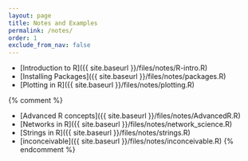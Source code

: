 ```yaml
---
layout: page
title: Notes and Examples 
permalink: /notes/
order: 1
exclude_from_nav: false
---
```

* [Introduction to R]({{ site.baseurl }}/files/notes/R-intro.R)
* [Installing Packages]({{ site.baseurl }}/files/notes/packages.R)
* [Plotting in R]({{ site.baseurl }}/files/notes/plotting.R)

{% comment %}
* [Advanced R concepts]({{ site.baseurl }}/files/notes/AdvancedR.R)
* [Networks in R]({{ site.baseurl }}/files/notes/network_science.R)
* [Strings in R]({{ site.baseurl }}/files/notes/strings.R)
* [inconceivable]({{ site.baseurl }}/files/notes/inconceivable.R)
{% endcomment %}
